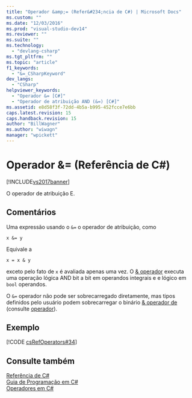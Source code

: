 ```yaml
---
title: "Operador &amp;= (Refer&#234;ncia de C#) | Microsoft Docs"
ms.custom: ""
ms.date: "12/03/2016"
ms.prod: "visual-studio-dev14"
ms.reviewer: ""
ms.suite: ""
ms.technology: 
  - "devlang-csharp"
ms.tgt_pltfrm: ""
ms.topic: "article"
f1_keywords: 
  - "&=_CSharpKeyword"
dev_langs: 
  - "CSharp"
helpviewer_keywords: 
  - "Operador &= [C#]"
  - "Operador de atribuição AND (&=) [C#]"
ms.assetid: e8d58f3f-72dd-4b5a-b995-452fcce7e6bb
caps.latest.revision: 15
caps.handback.revision: 15
author: "BillWagner"
ms.author: "wiwagn"
manager: "wpickett"
---
```

# Operador &amp;= (Refer&#234;ncia de C#)
[!INCLUDE[vs2017banner](../../../csharp/includes/vs2017banner.md)]

O operador de atribuição E.  
  
## Comentários  
 Uma expressão usando o `&=` o operador de atribuição, como  
  
```  
x &= y  
```  
  
 Equivale a  
  
```  
x = x & y  
```  
  
 exceto pelo fato de `x` é avaliada apenas uma vez.  O  [& operador](../../../visual-basic/language-reference/operators/and-operator.md) executa uma operação lógica AND bit a bit em operandos integrais e e lógico em `bool` operandos.  
  
 O `&=` operador não pode ser sobrecarregado diretamente, mas tipos definidos pelo usuário podem sobrecarregar o binário  [& operador de](../../../visual-basic/language-reference/operators/and-operator.md) \(consulte  [operador](../../../csharp/language-reference/keywords/operator.md)\).  
  
## Exemplo  
 [!CODE [csRefOperators#34](../CodeSnippet/VS_Snippets_VBCSharp/csrefOperators#34)]  
  
## Consulte também  
 [Referência de C\#](../../../csharp/language-reference/index.md)   
 [Guia de Programação em C\#](../../../csharp/programming-guide/index.md)   
 [Operadores em C\#](../../../csharp/language-reference/operators/index.md)